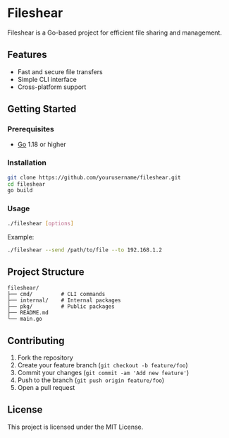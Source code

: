 # Fileshear

Fileshear is a Go-based project for efficient file sharing and management.

## Features

- Fast and secure file transfers
- Simple CLI interface
- Cross-platform support

## Getting Started

### Prerequisites

- [Go](https://golang.org/dl/) 1.18 or higher

### Installation

```bash
git clone https://github.com/yourusername/fileshear.git
cd fileshear
go build
```

### Usage

```bash
./fileshear [options]
```

Example:

```bash
./fileshear --send /path/to/file --to 192.168.1.2
```

## Project Structure

```
fileshear/
├── cmd/         # CLI commands
├── internal/    # Internal packages
├── pkg/         # Public packages
├── README.md
└── main.go
```

## Contributing

1. Fork the repository
2. Create your feature branch (`git checkout -b feature/foo`)
3. Commit your changes (`git commit -am 'Add new feature'`)
4. Push to the branch (`git push origin feature/foo`)
5. Open a pull request

## License

This project is licensed under the MIT License.
